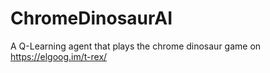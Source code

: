 # ChromeDinosaurAI
A Q-Learning agent that plays the chrome dinosaur game on https://elgoog.im/t-rex/
